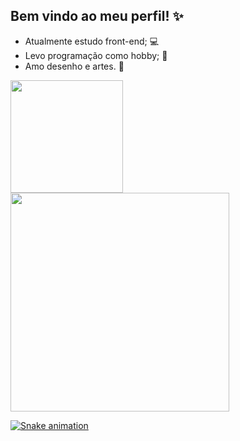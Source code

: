 ## Bem vindo ao meu perfil! ✨

- Atualmente estudo front-end; 💻
- Levo programação como hobby; 🌱
- Amo desenho e artes. 🎨
<div>
  <a href="https://github.com/julmiranda">
  <img height="180cm" src="https://github-readme-stats.vercel.app/api?username=julmiranda&show_icons=true&theme=bear&count_private=true">
  <img width="350cm" height="350cm" src="https://github-readme-stats.vercel.app/api/top-langs/?username=julmiranda&theme=bear&layout=compact">
</div>
  
![Snake animation](https://github.com/julmiranda/julmiranda/blob/output/github-contribution-grid-snake.svg)
